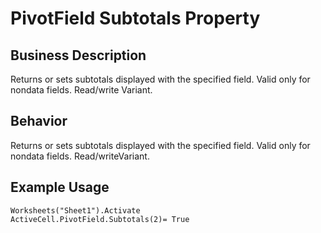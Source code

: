 # PivotField Subtotals Property

## Business Description
Returns or sets subtotals displayed with the specified field. Valid only for nondata fields. Read/write Variant.

## Behavior
Returns or sets subtotals displayed with the specified field. Valid only for nondata fields. Read/writeVariant.

## Example Usage
```vba
Worksheets("Sheet1").Activate 
ActiveCell.PivotField.Subtotals(2)= True
```